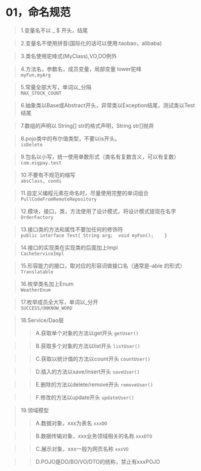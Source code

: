 # 01，命名规范

>1.变量名不以 _ $ 开头，结尾

>2.变量名不使用拼音(国际化的话可以使用:taobao，alibaba)

>3.类名使用驼峰式(MyClass),VO,DO例外

>4.方法名，参数名，成员变量，局部变量 lower驼峰  
>`myFun,myArg`

>5.常量全部大写，单词以_分隔  							
>`MAX_STOCK_COUNT` 

>6.抽象类以Base或Abstract开头，异常类以Exception结尾，测试类以Test结尾

>7.数组的声明以 String[] str的格式声明，String str\[\]抛弃

>8.pojo类中的布尔值类型，不要以is开头。 						
>`isDelete`

>9.包名以小写，统一使用单数形式（类名有复数含义，可以有复数） 			
>`com.eigpay.test`

>10.不要有不规范的缩写 								
>`absClass, condi`

>11.自定义编程元素在命名时，尽量使用完整的单词组合  				
>`PullCodeFromRemoteRepository`

>12.模块，接口，类，方法使用了设计模式，将设计模式提现在名字
>`OrderFactory`

>13.接口类的方法和属性不要加任何的修饰符  					
>`public interface Test{ String arg;  void myFun();    }`

>14.接口的实现类在实现类的后面加上Impl   					
>`CacheServiceImpl`

>15.形容能力的接口，取对应的形容词做接口名（通常是–able 的形式）		
>`Translatable`

>16.枚举类名加上Enum								
>`WeatherEnum`

>17.枚举成员全大写，单词以_分开							
>`SUCCESS/UNKNOW_WORD`

>18.Service/Dao层 
>>A.获取单个对象的方法以get开头		`getUser()`

>>B.获取多个对象的方法以list开头		`listUser()`

>>C.获取以统计值的方法以count开头           `countUser()`

>>D.插入的方法以save/insert开头            `saveUser()`

>>E.删除的方法以delete/remove开头          `removeUser()`

>>F.修改的方法以update开头                 `updateUser()`
		 				
>19.领域模型	 
>>A.数据对象，xxx为表名					 `xxxDO`

>>B.数据传输对象，xxx业务领域相关的名称			   `xxxDTO`

>>C.展示对象，xxx一般为网页名称			      `xxxVO`

>>D.POJO是DO/BO/VO/DTO的统称，禁止有xxxPOJO



